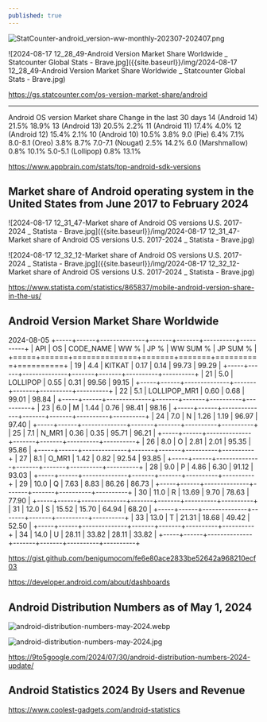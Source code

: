 ```yaml
---
published: true
---
```



![StatCounter-android_version-ww-monthly-202307-202407.png]({{site.baseurl}}/img/StatCounter-android_version-ww-monthly-202307-202407.png)

![2024-08-17 12_28_49-Android Version Market Share Worldwide _ Statcounter Global Stats - Brave.jpg]({{site.baseurl}}/img/2024-08-17 12_28_49-Android Version Market Share Worldwide _ Statcounter Global Stats - Brave.jpg)

https://gs.statcounter.com/os-version-market-share/android

---

Android OS version	Market share	Change in the last 30 days
14 (Android 14)	21.5%	 18.9%
13 (Android 13)	20.5%	 2.2%
11 (Android 11)	17.4%	 4.0%
12 (Android 12)	15.4%	 2.1%
10 (Android 10)	10.5%	 3.8%
9.0 (Pie)	6.4%	 7.1%
8.0-8.1 (Oreo)	3.8%	 8.7%
7.0-7.1 (Nougat)	2.5%	 14.2%
6.0 (Marshmallow)	0.8%	 10.1%
5.0-5.1 (Lollipop)	0.8%	 13.1%

https://www.appbrain.com/stats/top-android-sdk-versions

## Market share of Android operating system in the United States from June 2017 to February 2024

![2024-08-17 12_31_47-Market share of Android OS versions U.S. 2017-2024 _ Statista - Brave.jpg]({{site.baseurl}}/img/2024-08-17 12_31_47-Market share of Android OS versions U.S. 2017-2024 _ Statista - Brave.jpg)

![2024-08-17 12_32_12-Market share of Android OS versions U.S. 2017-2024 _ Statista - Brave.jpg]({{site.baseurl}}/img/2024-08-17 12_32_12-Market share of Android OS versions U.S. 2017-2024 _ Statista - Brave.jpg)

https://www.statista.com/statistics/865837/mobile-android-version-share-in-the-us/

## Android Version Market Share Worldwide

2024-08-05
+-----+------+--------------+-------+-------+----------+----------+
| API |   OS | CODE_NAME    |  WW % |  JP % | WW SUM % | JP SUM % |
+=====+======+==============+=======+=======+==========+==========+
|  19 |  4.4 | KITKAT       |  0.17 |  0.14 |    99.73 |    99.29 |
+-----+------+--------------+-------+-------+----------+----------+
|  21 |  5.0 | LOLLIPOP     |  0.55 |  0.31 |    99.56 |    99.15 |
+-----+------+--------------+-------+-------+----------+----------+
|  22 |  5.1 | LOLLIPOP_MR1 |  0.60 |  0.68 |    99.01 |    98.84 |
+-----+------+--------------+-------+-------+----------+----------+
|  23 |  6.0 | M            |  1.44 |  0.76 |    98.41 |    98.16 |
+-----+------+--------------+-------+-------+----------+----------+
|  24 |  7.0 | N            |  1.26 |  1.19 |    96.97 |    97.40 |
+-----+------+--------------+-------+-------+----------+----------+
|  25 |  7.1 | N_MR1        |  0.36 |  0.35 |    95.71 |    96.21 |
+-----+------+--------------+-------+-------+----------+----------+
|  26 |  8.0 | O            |  2.81 |  2.01 |    95.35 |    95.86 |
+-----+------+--------------+-------+-------+----------+----------+
|  27 |  8.1 | O_MR1        |  1.42 |  0.82 |    92.54 |    93.85 |
+-----+------+--------------+-------+-------+----------+----------+
|  28 |  9.0 | P            |  4.86 |  6.30 |    91.12 |    93.03 |
+-----+------+--------------+-------+-------+----------+----------+
|  29 | 10.0 | Q            |  7.63 |  8.83 |    86.26 |    86.73 |
+-----+------+--------------+-------+-------+----------+----------+
|  30 | 11.0 | R            | 13.69 |  9.70 |    78.63 |    77.90 |
+-----+------+--------------+-------+-------+----------+----------+
|  31 | 12.0 | S            | 15.52 | 15.70 |    64.94 |    68.20 |
+-----+------+--------------+-------+-------+----------+----------+
|  33 | 13.0 | T            | 21.31 | 18.68 |    49.42 |    52.50 |
+-----+------+--------------+-------+-------+----------+----------+
|  34 | 14.0 | U            | 28.11 | 33.82 |    28.11 |    33.82 |
+-----+------+--------------+-------+-------+----------+----------+

https://gist.github.com/benigumocom/fe6e80ace2833be52642a968210ecf03

https://developer.android.com/about/dashboards

## Android Distribution Numbers as of May 1, 2024

![android-distribution-numbers-may-2024.webp]({{site.baseurl}}/img/android-distribution-numbers-may-2024.webp)

![android-distribution-numbers-may-2024.jpg]({{site.baseurl}}/img/android-distribution-numbers-may-2024.jpg)


https://9to5google.com/2024/07/30/android-distribution-numbers-2024-update/

## Android Statistics 2024 By Users and Revenue

https://www.coolest-gadgets.com/android-statistics